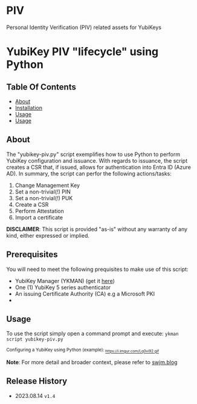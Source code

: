 # PIV
Personal Identity Verification (PIV) related assets for YubiKeys

# YubiKey PIV "lifecycle" using Python

## Table Of Contents
  * [About](https://github.com/JMarkstrom/PIV/blob/main/README.md#about)
  * [Installation](https://github.com/JMarkstrom/PIV/blob/main/README.md#prerequisites)
  * [Usage](https://github.com/JMarkstrom/PIV/blob/main/README.md#usage)
  * [Usage](https://github.com/JMarkstrom/PIV/blob/main/README.md#release-history)

## About
The "yubikey-piv.py" script exemplifies how to use Python to perform YubiKey configuration and issuance. 
With regards to issuance, the script creates a CSR that, if issued, allows for authentication into Entra ID (Azure AD).
In summary, the script can perfor the following actions/tasks:

  1. Change Management Key
  2. Set a non-trivial(!) PIN
  3. Set a non-trivial(!) PUK
  4. Create a CSR 
  5. Perform Attestation
  6. Import a certificate

**DISCLAIMER**: This script is provided "as-is" without any warranty of any kind, either expressed or implied.

## Prerequisites
You will need to meet the following prequisites to make use of this script:

* YubiKey Manager (YKMAN) (get it [here](https://www.yubico.com/support/download/yubikey-manager/))
* One (1) YubiKey 5 series authenticator
* An issuing Certificate Authority (CA) e.g a Microsoft PKI
* 
## Usage
To use the script simply open a command prompt and execute: ```ykman script yubikey-piv.py```

<sub>Configuring a YubiKey using Python (example):<sub>
https://i.imgur.com/Lq0vi92.gif

**Note**: For more detail and broader context, please refer to [swjm.blog](https://swjm.blog)

## Release History
* 2023.08.14 `v1.4`
